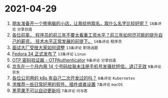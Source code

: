 # 2021-04-29

1. [朋友准备开一个修电脑的小店，让我给他取名，取什么名字比较好呢？](https://www.v2ex.com/t/773998) `18条评论` `分享创造`
1. [各位前辈， 程序员的前三年不要太看重工资水平？前三年如何尽可能的提升自己的薪资， 技术水平正常发展的前提下。](https://www.v2ex.com/t/773994) `14条评论` `程序员`
1. [面试大厂受挫大家如何调整](https://www.v2ex.com/t/773997) `13条评论` `职场话题`
1. [Fedora 34 正式发布了](https://www.v2ex.com/t/773981) `13条评论` `Linux`
1. [OTP 密码验证器 - OTPAuthenticator](https://www.v2ex.com/t/773991) `9条评论` `分享创造`
1. [京东在一个月内用 14 个号码给我未注册手机号发骚扰短信，退订无效](https://www.v2ex.com/t/773983) `9条评论` `京东`
1. [各位公司用的 k8s 有自己二次开发过的吗？](https://www.v2ex.com/t/773978) `8条评论` `Kubernetes`
1. [求推荐一些日常好用的软件、插件或者设置](https://www.v2ex.com/t/773992) `7条评论` `macOS`
1. [黑苹果不可以自动更新吗](https://www.v2ex.com/t/773973) `7条评论` `问与答`
